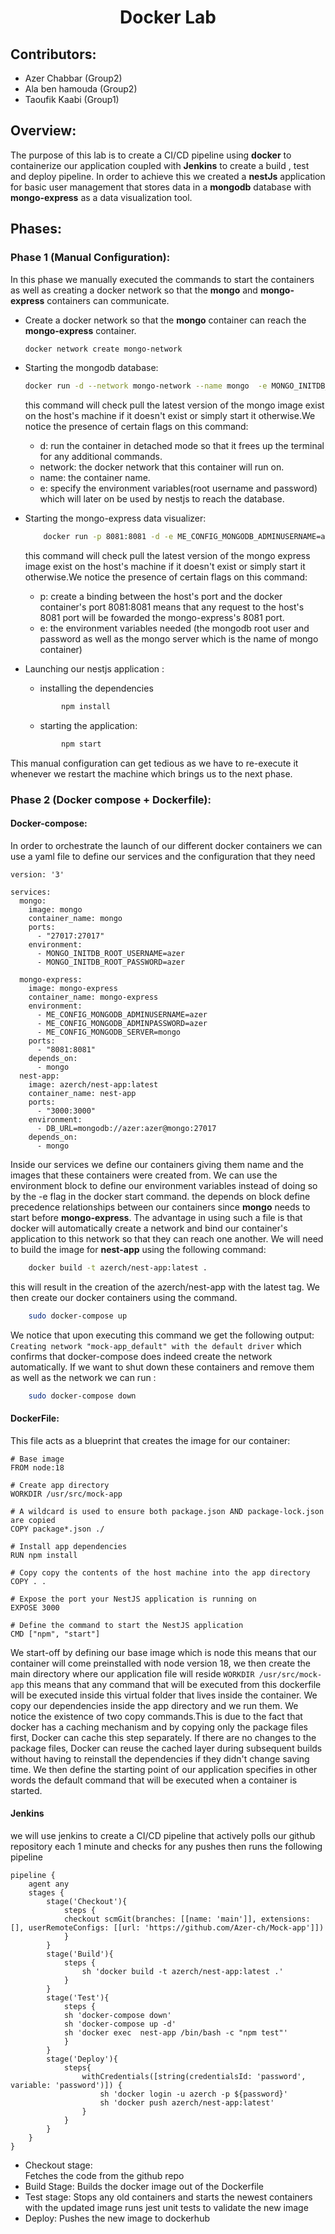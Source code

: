 <h1 align="center">
Docker Lab
</h1>

## Contributors:
-   Azer Chabbar (Group2)
-   Ala ben hamouda (Group2)
-   Taoufik Kaabi (Group1)

## Overview:
The purpose of this lab is to create a CI/CD pipeline using **docker** to containerize our application coupled with **Jenkins** to create a build , test and deploy pipeline.
In order to achieve this we created a **nestJs** application for basic user management that stores data in a **mongodb** database with **mongo-express** as a data visualization tool.


## Phases:

### Phase 1 (Manual Configuration):
In this phase we manually executed the commands to start the containers as well as creating a docker network so that the **mongo** and **mongo-express** containers can communicate.
-   Create a docker network so that the **mongo** container can reach the **mongo-express** container.
    ```bash
    docker network create mongo-network
    ```
-   Starting the mongodb database:
    ```bash
    docker run -d --network mongo-network --name mongo  -e MONGO_INITDB_ROOT_USERNAME=azer  -e MONGO_INITDB_ROOT_PASSWORD=azer  mongo
    ```
    this command will check pull the latest version of the mongo image exist on the host's machine if it doesn't exist or simply start it otherwise.We notice the presence of certain flags on this command:
    -  d: run the container in detached mode so that it frees up the terminal for any additional commands.
    - network: the docker network that this container will run on.
    - name: the container name.
    - e: specify the environment variables(root username and password) which will later on be used by nestjs to reach the database.
  -   Starting the mongo-express data visualizer:
      ```bash
          docker run -p 8081:8081 -d -e ME_CONFIG_MONGODB_ADMINUSERNAME=azer -e ME_CONFIG_MONGODB_ADMINPASSWORD=azer -e ME_CONFIG_MONGODB_SERVER=mongo --name mongo-express --network mongo-network mongo-express
      ```
      this command will check pull the latest version of the mongo express image exist on the host's machine if it doesn't exist or simply start it otherwise.We notice the presence of certain flags on this command:
      - p: create a binding between the host's port and the docker container's port 8081:8081 means that any request to the host's 8081 port will be fowarded the mongo-express's 8081 port.
      - e: the environment variables needed (the mongodb root user and password as well as the mongo server which is the name of mongo container)
  
-   Launching our nestjs application :
    -   installing the dependencies
    ```bash
            npm install
      ```
    - starting the application:
    ```bash
            npm start
    ```
This manual configuration can get tedious as we have to re-execute it whenever we restart the machine which brings us to the next phase.

### Phase 2 (Docker compose + Dockerfile):
#### Docker-compose:
In order to orchestrate the launch of our different docker containers we can use a yaml file to define our services and the configuration that they need
```
version: '3'

services:
  mongo:
    image: mongo
    container_name: mongo
    ports:
      - "27017:27017"
    environment:
      - MONGO_INITDB_ROOT_USERNAME=azer
      - MONGO_INITDB_ROOT_PASSWORD=azer

  mongo-express:
    image: mongo-express
    container_name: mongo-express
    environment:
      - ME_CONFIG_MONGODB_ADMINUSERNAME=azer
      - ME_CONFIG_MONGODB_ADMINPASSWORD=azer
      - ME_CONFIG_MONGODB_SERVER=mongo
    ports:
      - "8081:8081"
    depends_on:
      - mongo
  nest-app:
    image: azerch/nest-app:latest
    container_name: nest-app
    ports:
      - "3000:3000"
    environment:
      - DB_URL=mongodb://azer:azer@mongo:27017
    depends_on:
      - mongo
   ```
Inside our services we define our containers giving them name and the images that these containers were created from.
We can use the environment block to define our environment variables instead of doing so by the -e flag in the docker start command.
the depends on block define precedence relationships between our containers since **mongo** needs to start before **mongo-express**.
The advantage in using such a file is that docker will automatically create a network and bind our container's application to this network so that they can reach one another.
We will need to build the image for **nest-app** using the following command:
```bash
    docker build -t azerch/nest-app:latest .
```
this will result in the creation of the azerch/nest-app with the latest tag.
We then create our docker containers using the command.
```bash
    sudo docker-compose up 
```
We notice that upon executing this command we get the following output:
```Creating network "mock-app_default" with the default driver``` which confirms that docker-compose does indeed create the network automatically.
If we want to shut down these containers and remove them as well as the network we can run :
```bash
    sudo docker-compose down 
```
#### DockerFile:
This file acts as a blueprint that creates the image for our container:
```
# Base image
FROM node:18

# Create app directory
WORKDIR /usr/src/mock-app

# A wildcard is used to ensure both package.json AND package-lock.json are copied
COPY package*.json ./

# Install app dependencies
RUN npm install

# Copy copy the contents of the host machine into the app directory
COPY . .

# Expose the port your NestJS application is running on
EXPOSE 3000

# Define the command to start the NestJS application
CMD ["npm", "start"]
```
We start-off by defining our base image which is node this means that our container will come preinstalled with node version 18,
we then create the main directory where our application file will reside
```WORKDIR /usr/src/mock-app``` this means that any command that will be executed from this dockerfile will be executed inside this virtual folder that lives inside the container.
We copy our dependencies inside the app directory and we run them.
We notice the existence of two copy commands.This is due to the fact that docker has a caching mechanism and by copying only the package files first, Docker can cache this step separately. If there are no changes to the package files, Docker can reuse the cached layer during subsequent builds without having to reinstall the dependencies if they didn't change saving time.
We then define the starting point of our application specifies in other words the default command that will be executed when a container is started.
#### Jenkins
we will use jenkins to create a CI/CD pipeline that actively polls our github repository each 1 minute and checks for any pushes then runs the following pipeline
```
pipeline {
    agent any
    stages {
        stage('Checkout'){
            steps {
            checkout scmGit(branches: [[name: 'main']], extensions: [], userRemoteConfigs: [[url: 'https://github.com/Azer-ch/Mock-app']])
            }
        }
        stage('Build'){
            steps {
                sh 'docker build -t azerch/nest-app:latest .'
            }
        }
        stage('Test'){
            steps {
            sh 'docker-compose down'
            sh 'docker-compose up -d'
            sh 'docker exec  nest-app /bin/bash -c "npm test"'
            }
        }
        stage('Deploy'){
            steps{
                withCredentials([string(credentialsId: 'password', variable: 'password')]) {
                    sh 'docker login -u azerch -p ${password}'
                    sh 'docker push azerch/nest-app:latest'
                }
            }
        }
    }
}
```
- Checkout stage:  
    Fetches the code from the github repo
- Build Stage:
    Builds the docker image out of the Dockerfile
- Test stage:
    Stops any old containers and starts the newest containers with the updated image
    runs jest unit tests to validate the new image
- Deploy:
    Pushes the new image to dockerhub
  